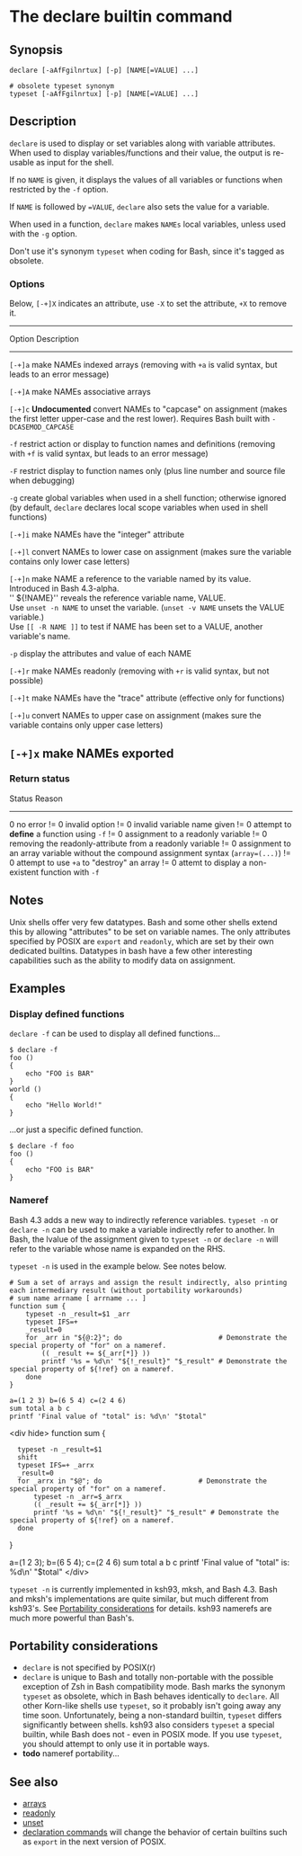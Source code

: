# The declare builtin command

## Synopsis

    declare [-aAfFgilnrtux] [-p] [NAME[=VALUE] ...]

    # obsolete typeset synonym
    typeset [-aAfFgilnrtux] [-p] [NAME[=VALUE] ...]

## Description

`declare` is used to display or set variables along with variable
attributes. When used to display variables/functions and their value,
the output is re-usable as input for the shell.

If no `NAME` is given, it displays the values of all variables or
functions when restricted by the `-f` option.

If `NAME` is followed by `=VALUE`, `declare` also sets the value for a
variable.

When used in a function, `declare` makes `NAMEs` local variables, unless
used with the `-g` option.

Don\'t use it's synonym `typeset` when coding for Bash, since it's
tagged as obsolete.

### Options

Below, `[-+]X` indicates an attribute, use `-X` to set the attribute,
`+X` to remove it.

  ----------------------------------------------------------------------------------------------------------------------------------------------------------------------------
  Option    Description
  --------- ------------------------------------------------------------------------------------------------------------------------------------------------------------------
  `[-+]a`   make NAMEs indexed arrays (removing with `+a` is valid syntax, but leads to an error message)

  `[-+]A`   make NAMEs associative arrays

  `[-+]c`   **Undocumented** convert NAMEs to \"capcase\" on assignment (makes the first letter upper-case and the rest lower). Requires Bash built with `-DCASEMOD_CAPCASE`

  `-f`      restrict action or display to function names and definitions (removing with `+f` is valid syntax, but leads to an error message)

  `-F`      restrict display to function names only (plus line number and source file when debugging)

  `-g`      create global variables when used in a shell function; otherwise ignored (by default, `declare` declares local scope variables when used in shell functions)

  `[-+]i`   make NAMEs have the \"integer\" attribute

  `[-+]l`   convert NAMEs to lower case on assignment (makes sure the variable contains only lower case letters)

  `[-+]n`   make NAME a reference to the variable named by its value. Introduced in Bash 4.3-alpha.\
            \'\' \${!NAME}\'\' reveals the reference variable name, VALUE.\
            Use `unset -n NAME` to unset the variable. (`unset -v NAME` unsets the VALUE variable.)\
            Use `[[ -R NAME ]]` to test if NAME has been set to a VALUE, another variable's name.

  `-p`      display the attributes and value of each NAME

  `[-+]r`   make NAMEs readonly (removing with `+r` is valid syntax, but not possible)

  `[-+]t`   make NAMEs have the \"trace\" attribute (effective only for functions)

  `[-+]u`   convert NAMEs to upper case on assignment (makes sure the variable contains only upper case letters)

  `[-+]x`   make NAMEs exported
  ----------------------------------------------------------------------------------------------------------------------------------------------------------------------------

### Return status

  Status   Reason
  -------- ----------------------------------------------------------------------------------------
  0        no error
  != 0     invalid option
  != 0     invalid variable name given
  != 0     attempt to **define** a function using `-f`
  != 0     assignment to a readonly variable
  != 0     removing the readonly-attribute from a readonly variable
  != 0     assignment to an array variable without the compound assignment syntax (`array=(...)`)
  != 0     attempt to use `+a` to \"destroy\" an array
  != 0     attemt to display a non-existent function with `-f`

## Notes

Unix shells offer very few datatypes. Bash and some other shells extend
this by allowing \"attributes\" to be set on variable names. The only
attributes specified by POSIX are `export` and `readonly`, which are set
by their own dedicated builtins. Datatypes in bash have a few other
interesting capabilities such as the ability to modify data on
assignment.

## Examples

### Display defined functions

`declare -f` can be used to display all defined functions\...

    $ declare -f
    foo () 
    { 
        echo "FOO is BAR"
    }
    world () 
    { 
        echo "Hello World!"
    }

\...or just a specific defined function.

    $ declare -f foo
    foo () 
    { 
        echo "FOO is BAR"
    }

### Nameref

Bash 4.3 adds a new way to indirectly reference variables. `typeset -n`
or `declare -n` can be used to make a variable indirectly refer to
another. In Bash, the lvalue of the assignment given to `typeset -n` or
`declare -n` will refer to the variable whose name is expanded on the
RHS.

`typeset -n` is used in the example below. See notes below.

    # Sum a set of arrays and assign the result indirectly, also printing each intermediary result (without portability workarounds)
    # sum name arrname [ arrname ... ]
    function sum {
        typeset -n _result=$1 _arr
        typeset IFS=+
        _result=0
        for _arr in "${@:2}"; do                        # Demonstrate the special property of "for" on a nameref.
            (( _result += ${_arr[*]} ))
            printf '%s = %d\n' "${!_result}" "$_result" # Demonstrate the special property of ${!ref} on a nameref.
        done
    }

    a=(1 2 3) b=(6 5 4) c=(2 4 6)
    sum total a b c
    printf 'Final value of "total" is: %d\n' "$total"

\<div hide\> function sum {

      typeset -n _result=$1
      shift
      typeset IFS=+ _arrx
      _result=0
      for _arrx in "$@"; do                        # Demonstrate the special property of "for" on a nameref.
          typeset -n _arr=$_arrx
          (( _result += ${_arr[*]} ))
          printf '%s = %d\n' "${!_result}" "$_result" # Demonstrate the special property of ${!ref} on a nameref.
      done

}

a=(1 2 3); b=(6 5 4); c=(2 4 6) sum total a b c printf \'Final value of
\"total\" is: %d\\n\' \"\$total\" \</div\>

`typeset -n` is currently implemented in ksh93, mksh, and Bash 4.3. Bash
and mksh's implementations are quite similar, but much different from
ksh93's. See [Portability considerations](#portability_considerations)
for details. ksh93 namerefs are much more powerful than Bash's.

## Portability considerations

-   `declare` is not specified by POSIX(r)
-   `declare` is unique to Bash and totally non-portable with the
    possible exception of Zsh in Bash compatibility mode. Bash marks the
    synonym `typeset` as obsolete, which in Bash behaves identically to
    `declare`. All other Korn-like shells use `typeset`, so it probably
    isn\'t going away any time soon. Unfortunately, being a non-standard
    builtin, `typeset` differs significantly between shells. ksh93 also
    considers `typeset` a special builtin, while Bash does not - even in
    POSIX mode. If you use `typeset`, you should attempt to only use it
    in portable ways.
-   **todo** nameref portability\...

## See also

-   [arrays](../../syntax/arrays.md)
-   [readonly](../../commands/builtin/readonly.md)
-   [unset](../../commands/builtin/unset.md)
-   [declaration commands](http://austingroupbugs.net/view.php?id=351)
    will change the behavior of certain builtins such as `export` in the
    next version of POSIX.
